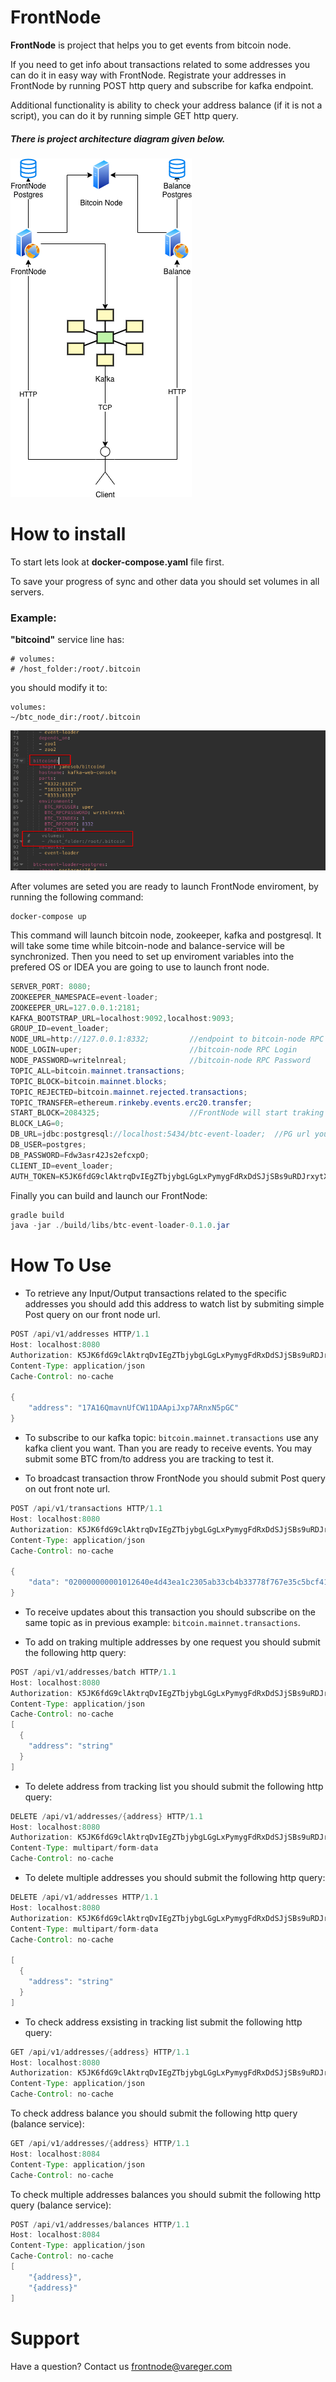 # FrontNode

**FrontNode** is project that helps you to get events from bitcoin node.

If you need to get info about transactions related to some addresses you can do it in easy way with FrontNode. Registrate your addresses in FrontNode by running POST http query and subscribe for kafka endpoint.

Additional functionality is ability to check your address balance (if it is not a script), you can do it by running simple GET http query.


##### There is project architecture diagram given below.

![Architecture diagram](./img/2.png)

# How to install

To start lets look at **docker-compose.yaml** file first.

To save your progress of sync and other data you should set volumes in all servers.

### Example:
**"bitcoind"** service line has: 

```
# volumes:
# /host_folder:/root/.bitcoin
```
you should modify it to: 

```
volumes:
~/btc_node_dir:/root/.bitcoin
```
![](./img/1.png)

After volumes are seted you are ready to launch FrontNode enviroment, by running the following command:

```
docker-compose up
```

This command will launch bitcoin node, zookeeper, kafka and postgresql. It will take some time while bitcoin-node and balance-service will be synchronized.
Then you need to set up enviroment variables into the prefered OS or IDEA you are going to use to launch front node.

```java
SERVER_PORT: 8080;						
ZOOKEEPER_NAMESPACE=event-loader;
ZOOKEEPER_URL=127.0.0.1:2181;
KAFKA_BOOTSTRAP_URL=localhost:9092,localhost:9093;
GROUP_ID=event_loader;
NODE_URL=http://127.0.0.1:8332; 		//endpoint to bitcoin-node RPC
NODE_LOGIN=uper; 						//bitcoin-node RPC Login
NODE_PASSWORD=writelnreal; 				//bitcoin-node RPC Password
TOPIC_ALL=bitcoin.mainnet.transactions;
TOPIC_BLOCK=bitcoin.mainnet.blocks;
TOPIC_REJECTED=bitcoin.mainnet.rejected.transactions;
TOPIC_TRANSFER=ethereum.rinkeby.events.erc20.transfer;
START_BLOCK=2084325;                    //FrontNode will start traking events since START_BLOCK.
BLOCK_LAG=0;
DB_URL=jdbc:postgresql://localhost:5434/btc-event-loader;  //PG url you can find information in docker-compose.yaml in service: 
DB_USER=postgres;
DB_PASSWORD=Fdw3asr42Js2efcxpO;
CLIENT_ID=event_loader;
AUTH_TOKEN=K5JK6fdG9clAktrqDvIEgZTbjybgLGgLxPymygFdRxDdSJjSBs9uRDJrxytXnIHZ //Authentication token value
```


Finally you can build and launch our FrontNode:

```java
gradle build
java -jar ./build/libs/btc-event-loader-0.1.0.jar
```




# How To Use



*  To retrieve any Input/Output transactions related to the specific addresses you should add this address to watch list by submiting simple Post query on our front node url. 


```java
POST /api/v1/addresses HTTP/1.1
Host: localhost:8080
Authorization: K5JK6fdG9clAktrqDvIEgZTbjybgLGgLxPymygFdRxDdSJjSBs9uRDJrxytXnIHZ
Content-Type: application/json
Cache-Control: no-cache

{
	"address": "17A16QmavnUfCW11DAApiJxp7ARnxN5pGC"
}
```

* To subscribe to our kafka topic: `bitcoin.mainnet.transactions` use any kafka client you want. Than you are ready to receive events. You may submit some BTC from/to address you are tracking to test it.

* To broadcast transaction throw FrontNode you should submit Post query on out front note url. 


```java
POST /api/v1/transactions HTTP/1.1
Host: localhost:8080
Authorization: K5JK6fdG9clAktrqDvIEgZTbjybgLGgLxPymygFdRxDdSJjSBs9uRDJrxytXnIHZ
Content-Type: application/json
Cache-Control: no-cache

{
	"data": "020000000001012640e4d43ea1c2305ab33cb4b33778f767e35c5bcf41bdd42120f7d0cfc142710100000000fdffffff01124b360000000000160014777e36a83f3941ed211edc1726a3092f86cbc2f202483045022100d35d2fa189032479d7b898ea2d44f34bcdc5e6fe874d6fc68fecb7a7291c5acd022064e6a247b8e342a58e5aeb0cc4353d5a675d997ed2346a010459df62e634668b01210298a84ce462a3abe4e2d01300f3b31a87980544f734cdee9241c7601dc52f6cf5b5891800"
}
```

* To receive updates about this transaction you should subscribe on the same topic as in previous example: `bitcoin.mainnet.transactions`.

* To add on traking multiple addresses by one request you should submit the following http query:

```java
POST /api/v1/addresses/batch HTTP/1.1
Host: localhost:8080
Authorization: K5JK6fdG9clAktrqDvIEgZTbjybgLGgLxPymygFdRxDdSJjSBs9uRDJrxytXnIHZ
Content-Type: application/json
Cache-Control: no-cache
[
  {
    "address": "string"
  }
]
```

* To delete address from tracking list you should submit the following http query: 

```java
DELETE /api/v1/addresses/{address} HTTP/1.1
Host: localhost:8080
Authorization: K5JK6fdG9clAktrqDvIEgZTbjybgLGgLxPymygFdRxDdSJjSBs9uRDJrxytXnIHZ
Content-Type: multipart/form-data
Cache-Control: no-cache
```

* To delete multiple addresses you should submit the following http query:

```java
DELETE /api/v1/addresses HTTP/1.1
Host: localhost:8080
Authorization: K5JK6fdG9clAktrqDvIEgZTbjybgLGgLxPymygFdRxDdSJjSBs9uRDJrxytXnIHZ
Content-Type: multipart/form-data
Cache-Control: no-cache

[
  {
    "address": "string"
  }
]
```
* To check address exsisting in tracking list submit the following http query:

```java
GET /api/v1/addresses/{address} HTTP/1.1
Host: localhost:8080
Authorization: K5JK6fdG9clAktrqDvIEgZTbjybgLGgLxPymygFdRxDdSJjSBs9uRDJrxytXnIHZ
Content-Type: application/json
Cache-Control: no-cache
```

To check address balance you should submit the following http query (balance service):

```java
GET /api/v1/addresses/{address} HTTP/1.1
Host: localhost:8084
Content-Type: application/json
Cache-Control: no-cache
```

To check multiple addresses balances you should submit the following http query (balance service):

```java
POST /api/v1/addresses/balances HTTP/1.1
Host: localhost:8084
Content-Type: application/json
Cache-Control: no-cache
[
    "{address}",
    "{address}"
]
```

# Support
Have a question? Contact us frontnode@vareger.com